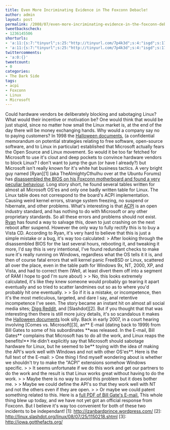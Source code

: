 ```yaml
---
title: Even More Incriminating Evidence in The Foxconn Debacle!
author: admin
layout: post
permalink: /2008/07/even-more-incriminating-evidence-in-the-foxconn-debacle/
tweetbackscheck:
- 1236145506
shorturls:
- 'a:11:{s:7:"tinyurl";s:25:"http://tinyurl.com/7p4k3d";s:4:"isgd";s:17:"http://is.gd/fj3L";s:5:"bitly";s:18:"http://bit.ly/RVTl";s:5:"snipr";s:22:"http://snipr.com/9skdf";s:5:"snurl";s:22:"http://snurl.com/9skdf";s:7:"snipurl";s:24:"http://snipurl.com/9skdf";s:4:"trim";s:17:"http://tr.im/4akr";s:5:"adjix";s:207:"(10 Jan 2008 temporary restriction: API requires valid partnerID or partnerEmail key in request. Contact us if this affects you.) Invalid Adjix request. API documentation @ http://web.adjix.com/AdjixAPI.html";s:4:"advu";s:203:"(10 Jan 2008 temporary restriction: API requires valid partnerID or partnerEmail key in request. Contact us if this affects you.) Invalid Adjix request. API documentation @ http://web.ad.vu/AdjixAPI.html";s:4:"zima";s:19:"http://zi.ma/2934d0";s:9:"permalink";s:85:"http://hehe2.net/thedarkside/even-more-incriminating-evidence-in-the-foxconn-debacle/";}'
- 'a:11:{s:7:"tinyurl";s:25:"http://tinyurl.com/7p4k3d";s:4:"isgd";s:17:"http://is.gd/fj3L";s:5:"bitly";s:18:"http://bit.ly/RVTl";s:5:"snipr";s:22:"http://snipr.com/9skdf";s:5:"snurl";s:22:"http://snurl.com/9skdf";s:7:"snipurl";s:24:"http://snipurl.com/9skdf";s:4:"trim";s:17:"http://tr.im/4akr";s:5:"adjix";s:207:"(10 Jan 2008 temporary restriction: API requires valid partnerID or partnerEmail key in request. Contact us if this affects you.) Invalid Adjix request. API documentation @ http://web.adjix.com/AdjixAPI.html";s:4:"advu";s:203:"(10 Jan 2008 temporary restriction: API requires valid partnerID or partnerEmail key in request. Contact us if this affects you.) Invalid Adjix request. API documentation @ http://web.ad.vu/AdjixAPI.html";s:4:"zima";s:19:"http://zi.ma/2934d0";s:9:"permalink";s:85:"http://hehe2.net/thedarkside/even-more-incriminating-evidence-in-the-foxconn-debacle/";}'
twittercomments:
- 'a:0:{}'
tweetcount:
- 0
categories:
- The Dark Side
tags:
- acpi
- Foxconn
- Linux
- Microsoft
---
```

Could hardware vendors be deliberately blocking and sabotaging Linux? What would their incentive or motivation be? One would think that would be just stupid, since no matter how small the Linux market is, at the end of the day there will be money exchanging hands. Why would a company say no to paying customers?
In 1998 the [Halloween documents](http://www.catb.org/~esr/halloween/), (a confidential memorandum on potential strategies relating to free software, open-source software, and to Linux in particular) established that Microsoft actually fears the Open Source and Linux movement. So would it be too far fetched for Microsoft to use it's clout and deep pockets to convince hardware vendors to block Linux? I don't want to jump the gun (or have I already?) but Microsoft isn't really known for it's white hat business tactics.
A very bright guy named \[Ryan\]\[1\] (aka TheAlmightyCthulhu over at the Ubuntu Forums) has [disassembled the BIOS on his Foxconn motherboard and found a very peculiar behaviour](http://ubuntu-virginia.ubuntuforums.org/showthread.php?t=869249). Long story short, he found several tables written for almost all Microsoft OS'es and only one badly written table for Linux. The Linux table does not correspond to the board's ACPI implementation. Causing weird kernel errors, strange system freezing, no suspend or hibernate, and other problems. What's interesting is that [ACPI](http://en.wikipedia.org/wiki/Advanced_Configuration_and_Power_Interface) is an open industry standard, and has nothing to do with Microsoft or any other proprietary standards. So all these errors and problems should not exist.
[Ryan](http://izanbardprince.wordpress.com/) has found a way to salvage this, down to just crashing on the next reboot after suspend. However the only way to fully rectify this is to buy a Vista CD. According to Ryan, it's very hard to believe that this is just a simple mistake or a bug, it's way too calculated:
\> After looking through the disassembled BIOS for the last several hours, rebooting it, and tweaking it more, I'd say this is very intentional, I've found redundant checks to make sure it's really running on Windows, regardless what the OS tells it it is, and then of course fatal errors that will kernel panic FreeBSD or Linux, scattered all over the place, even in the table path for Windows 9x, NT, 2000, XP, and Vista, and had to correct them (Well, at least divert them off into a segment of RAM I hope to god I'm sure about)
\> 
\> No, this looks extremely calculated, it's like they knew someone would probably go tearing it apart eventually and so tried to scatter landmines out so as to where you'd probably hit one eventually.
\> 
\> So if it is a mistake, or incompetence, then it's the most meticulous, targeted, and dare I say, anal retentive incompetence I've seen.
The story became an instant hit on almost all social media sites; [Digg](http://digg.com/linux_unix/Foxconn_deliberately_sabotaging_their_BIOS_to_destroy_Linux),[Reddit](http://www.reddit.com/comments/6tcv8/foxconn_deliberately_sabotaging_their_bios_to/), and \[Slashdot\]\[2\]. But if you thought that that was interesting then there is still more juicy details, it's so scandalous it makes the [Halloween documents](http://www.catb.org/~esr/halloween/) look silly.
Back in early 2007, in a court hearing involving \[Comes vs. Microsoft\]\[3\], an\*\* E-mail (dating back to 1999) from Bill Gates to some of his subordinates \*\*was released. In the E-mail, Bill Gates\*\* complains that Microsoft has to do all the work, and Linux reaps the benefits!\*\* He didn't explicitly say that Microsoft should sabotage hardware for Linux, but he seemed to be\*\* toying with the idea of making the API's work well with WIndows and not with other OS'es\*\*. Here is the full text of the E-mail:
\> One thing I find myself wondering about is whether we shouldn't try to make the "ACPI" extensions somehow Windows specific.
\> 
\> It seems unfortunate if we do this work and get our partners to do the work and the result is that Linux works great without having to do the work.
\> 
\> Maybe there is no way to avoid this problem but it does bother me.
\> 
\> Maybe we could define the API's so that they work well with NT and not the others even if they are open.
\> 
\> Or maybe we could patent something related to this.
Here is a [full PDF of Bill Gate's E-mail.](http://iowa.gotthefacts.org/011607/3000/PX03020.pdf)
This whole thing blew up today, and we have not yet got an official response from Foxconn. But I believe it's way too convenient for both of these two incidents to be independant!
\[1\]: http://izanbardprince.wordpress.com/
\[2\]: http://linux.slashdot.org/linux/08/07/25/1150218.shtml
\[3\]: http://iowa.gotthefacts.org/